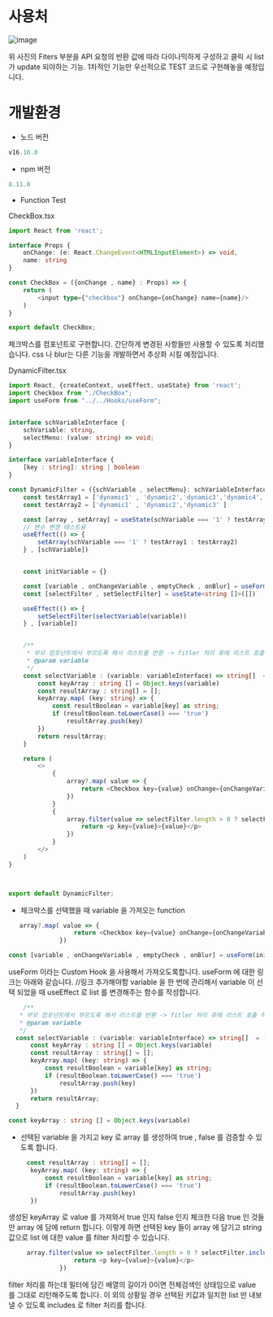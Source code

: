 # 사용처
![image](https://github.com/jaeyoung4019/CheckBox_DynamicFilter/assets/135151752/4d95d660-e429-4887-a455-e1a2d2442d2f)

위 사진의 Fiters 부분을 API 요청의 반환 값에 따라 다이나믹하게 구성하고 클릭 시 list 가 update 되야하는 기능.
1차적인 기능만 우선적으로 TEST 코드로 구현해놓을 예정입니다.

# 개발환경
- 노드 버전
```ts
v16.16.0
```
- npm 버전
```ts
8.11.0
```

- Function Test

CheckBox.tsx
```ts
import React from 'react';

interface Props {
    onChange: (e: React.ChangeEvent<HTMLInputElement>) => void,
    name: string
}

const CheckBox = ({onChange , name} : Props) => {
    return (
        <input type={"checkbox"} onChange={onChange} name={name}/>
    )
}

export default CheckBox;
```

체크박스를 컴포넌트로 구현합니다. 
간단하게 변경된 사항들만 사용할 수 있도록 처리했습니다. css 나 blur는 다른 기능을 개발하면서 추상화 시킬 예정입니다.

DynamicFilter.tsx
```ts
import React, {createContext, useEffect, useState} from 'react';
import Checkbox from "./CheckBox";
import useForm from "../../Hooks/useForm";


interface schVariableInterface {
    schVariable: string,
    selectMenu: (value: string) => void;
}

interface variableInterface {
    [key : string]: string | boolean
}

const DynamicFilter = ({schVariable , selectMenu}: schVariableInterface) => {
    const testArray1 = ['dynamic1' , 'dynamic2','dynamic3','dynamic4','dynamic5' ]
    const testArray2 = ['dynamic1' , 'dynamic2','dynamic3' ]

    const [array , setArray] = useState(schVariable === '1' ? testArray1 : testArray2);
    // 변수 변경 테스트용
    useEffect(() => {
        setArray(schVariable === '1' ? testArray1 : testArray2)
    } , [schVariable])


    const initVariable = {}

    const [variable , onChangeVariable , emptyCheck , onBlur] = useForm(initVariable)
    const [selectFilter , setSelectFilter] = useState<string []>([])

    useEffect(() => {
        setSelectFilter(selectVariable(variable))
    } , [variable])


    /**
     * 부모 컴포넌트에서 부르도록 해서 리스트를 반환 -> fitler 처리 후에 리스트 호출 하도록
     * @param variable
     */
    const selectVariable : (variable: variableInterface) => string[]  = (variable: variableInterface) => {
        const keyArray : string [] = Object.keys(variable)
        const resultArray : string[] = [];
        keyArray.map( (key: string) => {
            const resultBoolean = variable[key] as string;
            if (resultBoolean.toLowerCase() === 'true')
                resultArray.push(key)
        })
        return resultArray;
    }

    return (
        <>
            {
                array?.map( value => {
                    return <Checkbox key={value} onChange={onChangeVariable} name={`check_${value}`}/>
                })
            }
            {
                array.filter(value => selectFilter.length > 0 ? selectFilter.includes(value) : value == value)?.map( value => {
                    return <p key={value}>{value}</p>
                })
            }
        </>
    )
}



export default DynamicFilter;
```


  - 체크박스를 선택했을 때 variable 을 가져오는 function
  ```ts
     array?.map( value => {
                    return <Checkbox key={value} onChange={onChangeVariable} name={`check_${value}`}/>
                })
  ```
  ```ts
  const [variable , onChangeVariable , emptyCheck , onBlur] = useForm(initVariable)
  ```
  
  useForm 이라는 Custom Hook 을 사용해서 가져오도록합니다. useForm 에 대한 링크는 아래와 같습니다.
  //링크 추가해야함
  variable 을 한 번에 관리해서 variable 이 선택 되었을 때 useEffect 로 list 를 변경해주는 함수를 작성합니다.
  ```ts
      /**
     * 부모 컴포넌트에서 부르도록 해서 리스트를 반환 -> fitler 처리 후에 리스트 호출 하도록
     * @param variable
     */
    const selectVariable : (variable: variableInterface) => string[]  = (variable: variableInterface) => {
        const keyArray : string [] = Object.keys(variable)
        const resultArray : string[] = [];
        keyArray.map( (key: string) => {
            const resultBoolean = variable[key] as string;
            if (resultBoolean.toLowerCase() === 'true')
                resultArray.push(key)
        })
        return resultArray;
    }
  ```
  
  ```ts
  const keyArray : string [] = Object.keys(variable)
  ```
  - 선택된 variable 을 가지고 key 로 array 를 생성하여 true , false 를 검증할 수 있도록 합니다.
  
  ```ts
       const resultArray : string[] = [];
        keyArray.map( (key: string) => {
            const resultBoolean = variable[key] as string;
            if (resultBoolean.toLowerCase() === 'true')
                resultArray.push(key)
        })
  ```
  생성된 keyArray 로 value 를 가져와서 true 인지 false 인지 체크한 다음 true 인 것들만 array 에 담에 return 합니다.
  이렇게 하면 선택된 key 들이 array 에 담기고 string 값으로 list 에 대한 value 를 filter 처리할 수 있습니다.
  
  ```ts
       array.filter(value => selectFilter.length > 0 ? selectFilter.includes(value) : value == value)?.map( value => {
                    return <p key={value}>{value}</p>
                })
  ```
  filter 처리를 하는데 필터에 담긴 배열의 길이가 0이면 전체검색인 상태임으로 value 를 그대로 리턴해주도록 합니다. 이 외의 상황일 경우 선택된 키값과 일치한 list 만 내보낼 수 있도록 includes 로 filter 처리를 합니다.

